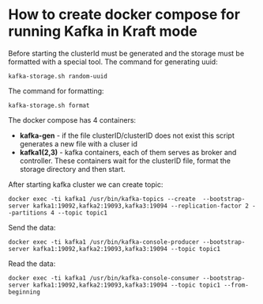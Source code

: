 # How to create docker compose for running Kafka in Kraft mode

Before starting the clusterId must be generated and the storage must be formatted with a special tool.
The command for generating uuid:

`kafka-storage.sh random-uuid`

The command for formatting:

`kafka-storage.sh format`

The docker compose has 4 containers:

- **kafka-gen** - if the file clusterID/clusterID does not exist this script generates a new file with a cluser id
- **kafka1(2,3)** - kafka containers, each of them serves as broker and controller. These containers wait for the clusterID file, format the storage directory and then start. 

After starting kafka cluster we can create topic:

`docker exec -ti kafka1 /usr/bin/kafka-topics --create  --bootstrap-server kafka1:19092,kafka2:19093,kafka3:19094 --replication-factor 2 --partitions 4 --topic topic1`

Send the data:

`docker exec -ti kafka1 /usr/bin/kafka-console-producer --bootstrap-server kafka1:19092,kafka2:19093,kafka3:19094 --topic topic1`

Read the data:

`docker exec -ti kafka1 /usr/bin/kafka-console-consumer --bootstrap-server kafka1:19092,kafka2:19093,kafka3:19094 --topic topic1 --from-beginning`
